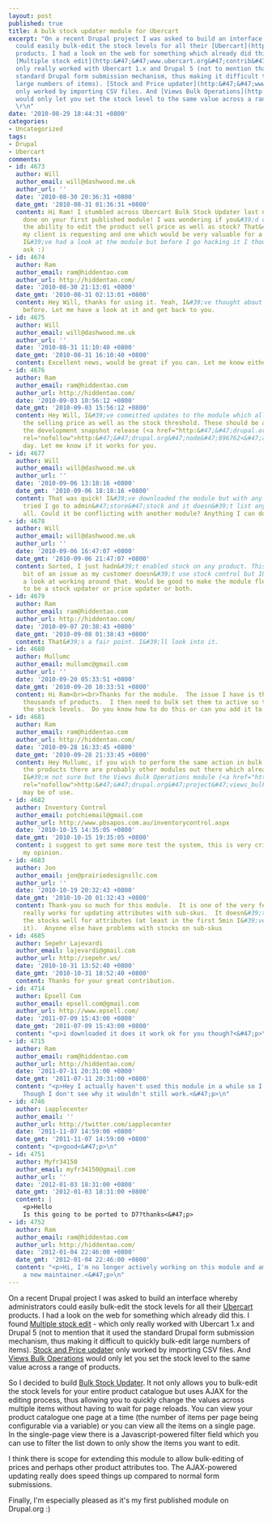 ```yaml
---
layout: post
published: true
title: A bulk stock updater module for Ubercart
excerpt: "On a recent Drupal project I was asked to build an interface whereby administrators
  could easily bulk-edit the stock levels for all their [Ubercart](http:&#47;&#47;www.ubercart.org&#47;)
  products. I had a look on the web for something which already did this. I found
  [Multiple stock edit](http:&#47;&#47;www.ubercart.org&#47;contrib&#47;5411) - which
  only really worked with Ubercart 1.x and Drupal 5 (not to mention that it used the
  standard Drupal form submission mechanism, thus making it difficult to quickly bulk-edit
  large numbers of items). [Stock and Price updater](http:&#47;&#47;www.ubercart.org&#47;contrib&#47;12428)
  only worked by importing CSV files. And [Views Bulk Operations](http:&#47;&#47;drupal.org&#47;project&#47;views_bulk_operations)
  would only let you set the stock level to the same value across a range of products.
  \r\n"
date: '2010-08-29 18:44:31 +0800'
categories:
- Uncategorized
tags:
- Drupal
- Ubercart
comments:
- id: 4673
  author: Will
  author_email: will@dashwood.me.uk
  author_url: ''
  date: '2010-08-30 20:36:31 +0800'
  date_gmt: '2010-08-31 01:36:31 +0800'
  content: Hi Ram! I stumbled across Ubercart Bulk Stock Updater last night, well
    done on your first published module! I was wondering if you&#39;d consider adding
    the ability to edit the product sell price as well as stock? That&#39;s a feature
    my client is requesting and one which would be very valuable for a lot of users.
    I&#39;ve had a look at the module but before I go hacking it I thought I&#39;d
    ask :)
- id: 4674
  author: Ram
  author_email: ram@hiddentao.com
  author_url: http://hiddentao.com/
  date: '2010-08-30 21:13:01 +0800'
  date_gmt: '2010-08-31 02:13:01 +0800'
  content: Hey Will, thanks for using it. Yeah, I&#39;ve thought about adding price-editing
    before. Let me have a look at it and get back to you.
- id: 4675
  author: Will
  author_email: will@dashwood.me.uk
  author_url: ''
  date: '2010-08-31 11:10:40 +0800'
  date_gmt: '2010-08-31 16:10:40 +0800'
  content: Excellent news, would be great if you can. Let me know either way :)
- id: 4676
  author: Ram
  author_email: ram@hiddentao.com
  author_url: http://hiddentao.com/
  date: '2010-09-03 10:56:12 +0800'
  date_gmt: '2010-09-03 15:56:12 +0800'
  content: Hey Will, I&#39;ve committed updates to the module which allow for editing
    the selling price as well as the stock threshold. These should be available via
    the development snapshot release (<a href="http:&#47;&#47;drupal.org&#47;node&#47;896762"
    rel="nofollow">http:&#47;&#47;drupal.org&#47;node&#47;896762<&#47;a>) within a
    day. Let me know if it works for you.
- id: 4677
  author: Will
  author_email: will@dashwood.me.uk
  author_url: ''
  date: '2010-09-06 13:18:16 +0800'
  date_gmt: '2010-09-06 18:18:16 +0800'
  content: That was quick! I&#39;ve downloaded the module but with any version I&#39;ve
    tried I go to admin&#47;store&#47;stock and it doesn&#39;t list any products at
    all. Could it be conflicting with another module? Anything I can do to debug?
- id: 4678
  author: Will
  author_email: will@dashwood.me.uk
  author_url: ''
  date: '2010-09-06 16:47:07 +0800'
  date_gmt: '2010-09-06 21:47:07 +0800'
  content: Sorted, I just hadn&#39;t enabled stock on any product. This could be a
    bit of an issue as my customer doesn&#39;t use stock control but I&#39;ll have
    a look at working around that. Would be good to make the module flexible enough
    to be a stock updater or price updater or both.
- id: 4679
  author: Ram
  author_email: ram@hiddentao.com
  author_url: http://hiddentao.com/
  date: '2010-09-07 20:38:43 +0800'
  date_gmt: '2010-09-08 01:38:43 +0800'
  content: That&#39;s a fair point. I&#39;ll look into it.
- id: 4680
  author: Mullumc
  author_email: mullumc@gmail.com
  author_url: ''
  date: '2010-09-20 05:33:51 +0800'
  date_gmt: '2010-09-20 10:33:51 +0800'
  content: Hi Ram<br><br>Thanks for the module.  The issue I have is that I am importing
    thousands of products.  I then need to bulk set them to active so that I can update
    the stock levels.  Do you know how to do this or can you add it to your module.  Thanks.
- id: 4681
  author: Ram
  author_email: ram@hiddentao.com
  author_url: http://hiddentao.com/
  date: '2010-09-28 16:33:45 +0800'
  date_gmt: '2010-09-28 21:33:45 +0800'
  content: Hey Mullumc, if you wish to perform the same action in bulk mode on all
    the products there are probably other modules out there which already do this.
    I&#39;m not sure but the Views Bulk Operations module (<a href="http:&#47;&#47;drupal.org&#47;project&#47;views_bulk_operations"
    rel="nofollow">http:&#47;&#47;drupal.org&#47;project&#47;views_bulk_operations<&#47;a>)
    may be of use.
- id: 4682
  author: Inventory Control
  author_email: potchiemail@gmail.com
  author_url: http://www.pbsapos.com.au/inventorycontrol.aspx
  date: '2010-10-15 14:35:05 +0800'
  date_gmt: '2010-10-15 19:35:05 +0800'
  content: i suggest to get some more test the system, this is very critical as for
    my opinion.
- id: 4683
  author: Jon
  author_email: jon@prairiedesignsllc.com
  author_url: ''
  date: '2010-10-19 20:32:43 +0800'
  date_gmt: '2010-10-20 01:32:43 +0800'
  content: Thank-you so much for this module.  It is one of the very few options that
    really works for updating attributes with sub-skus.  It doesn&#39;t seem to handle
    the stocks well for attributes (at least in the first 5min I&#39;ve played with
    it).  Anyone else have problems with stocks on sub-skus
- id: 4685
  author: Sepehr Lajevardi
  author_email: lajevardi@gmail.com
  author_url: http://sepehr.ws/
  date: '2010-10-31 13:52:40 +0800'
  date_gmt: '2010-10-31 18:52:40 +0800'
  content: Thanks for your great contribution.
- id: 4714
  author: Epsell Com
  author_email: epsell.com@gmail.com
  author_url: http://www.epsell.com/
  date: '2011-07-09 15:43:00 +0800'
  date_gmt: '2011-07-09 15:43:00 +0800'
  content: "<p>i downloaded it does it work ok for you though?<&#47;p>\n"
- id: 4715
  author: Ram
  author_email: ram@hiddentao.com
  author_url: http://hiddentao.com/
  date: '2011-07-11 20:31:00 +0800'
  date_gmt: '2011-07-11 20:31:00 +0800'
  content: "<p>Hey I actually haven't used this module in a while so I'm not sure.
    Though I don't see why it wouldn't still work.<&#47;p>\n"
- id: 4746
  author: iapplecenter
  author_email: ''
  author_url: http://twitter.com/iapplecenter
  date: '2011-11-07 14:59:00 +0800'
  date_gmt: '2011-11-07 14:59:00 +0800'
  content: "<p>good<&#47;p>\n"
- id: 4751
  author: Myfr34150
  author_email: myfr34150@gmail.com
  author_url: ''
  date: '2012-01-03 18:31:00 +0800'
  date_gmt: '2012-01-03 18:31:00 +0800'
  content: |
    <p>Hello
    Is this going to be ported to D7?thanks<&#47;p>
- id: 4752
  author: Ram
  author_email: ram@hiddentao.com
  author_url: http://hiddentao.com/
  date: '2012-01-04 22:46:00 +0800'
  date_gmt: '2012-01-04 22:46:00 +0800'
  content: "<p>Hi, I'm no longer actively working on this module and am looking for
    a new maintainer.<&#47;p>\n"
---
```

On a recent Drupal project I was asked to build an interface whereby administrators could easily bulk-edit the stock levels for all their [Ubercart](http://www.ubercart.org/) products. I had a look on the web for something which already did this. I found [Multiple stock edit](http://www.ubercart.org/contrib/5411) - which only really worked with Ubercart 1.x and Drupal 5 (not to mention that it used the standard Drupal form submission mechanism, thus making it difficult to quickly bulk-edit large numbers of items). [Stock and Price updater](http://www.ubercart.org/contrib/12428) only worked by importing CSV files. And [Views Bulk Operations](http://drupal.org/project/views_bulk_operations) would only let you set the stock level to the same value across a range of products.

So I decided to build [Bulk Stock Updater](http://drupal.org/project/uc_bulk_stock_updater). It not only allows you to bulk-edit the stock levels for your entire product catalogue but uses AJAX for the editing process, thus allowing you to quickly change the values across multiple items without having to wait for page reloads. You can view your product catalogue one page at a time (the number of items per page being configurable via a variable) or you can view all the items on a single page. In the single-page view there is a Javascript-powered filter field which you can use to filter the list down to only show the items you want to edit.

I think there is scope for extending this module to allow bulk-editing of prices and perhaps other product attributes too. The AJAX-powered updating really does speed things up compared to normal form submissions.

Finally, I'm especially pleased as it's my first published module on Drupal.org :)
